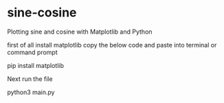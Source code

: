 # sine-cosine
Plotting sine and cosine with Matplotlib and Python

first of all install matplotlib 
copy the below code and paste into terminal or command prompt

pip install matplotlib

Next run the file

python3 main.py

